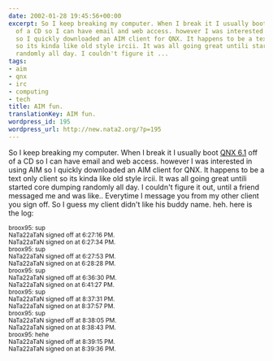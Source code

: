```yaml
---
date: 2002-01-28 19:45:56+00:00
excerpt: So I keep breaking my computer. When I break it I usually boot QNX 6.1 off
  of a CD so I can have email and web access. however I was interested in using AIM
  so I quickly downloaded an AIM client for QNX. It happens to be a text only client
  so its kinda like old style ircii. It was all going great untili started core dumping
  randomly all day. I couldn't figure it ...
tags:
- aim
- qnx
- irc
- computing
- tech
title: AIM fun.
translationKey: AIM fun.
wordpress_id: 195
wordpress_url: http://new.nata2.org/?p=195
---
```


So I keep breaking my computer. When I break it I usually boot <a href="http://www.qnx.com">QNX 6.1</a> off of a CD so I can have email and web access. however I was interested in using AIM so I quickly downloaded an AIM client for QNX. It happens to be a text only client so its kinda like old style ircii. It was all going great untili started core dumping randomly all day. I couldn't figure it out, until a friend messaged me and was like.. Everytime I message you from my other client you sign off. So I guess my client didn't like his buddy name. heh. here is the log:<br/>

<small>
broox95: sup<br/>
NaTa22aTaN signed off at 6:27:16 PM. <br/>
NaTa22aTaN signed on at 6:27:34 PM. <br/>
broox95: sup<br/>
NaTa22aTaN signed off at 6:27:53 PM. <br/>
NaTa22aTaN signed on at 6:28:28 PM. <br/>
broox95: sup<br/>
NaTa22aTaN signed off at 6:36:30 PM. <br/>
NaTa22aTaN signed on at 6:41:27 PM. <br/>
broox95: sup<br/>
NaTa22aTaN signed off at 8:37:31 PM. <br/>
NaTa22aTaN signed on at 8:37:57 PM. <br/>
broox95: sup<br/>
NaTa22aTaN signed off at 8:38:05 PM. <br/>
NaTa22aTaN signed on at 8:38:43 PM. <br/>
broox95: hehe<br/>
NaTa22aTaN signed off at 8:39:15 PM. <br/>
NaTa22aTaN signed on at 8:39:36 PM. <br/>
</small>